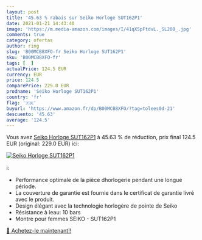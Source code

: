 ```yaml
---
layout: post
title: '45.63 % rabais sur Seiko Horloge SUT162P1'
date: 2021-01-21 14:43:40
image: 'https://m.media-amazon.com/images/I/41qX5pFtdvL._SL200_.jpg'
comments: true
category: ofertas
author: ring
slug: 'B00MCB8XFO-fr Seiko Horloge SUT162P1'
sku: 'B00MCB8XFO-fr'
tags: [  ]
actualPrice: 124.5 EUR
currency: EUR
price: 124.5
comparePrice: 229.0 EUR
prodname: 'Seiko Horloge SUT162P1'
country: 'fr'
flag: '🇫🇷'
buyurl: 'https://www.amazon.fr/dp/B00MCB8XFO/?tag=tolees0d-21'
descuento: '45.63'
average: '124.5'
---
```


Vous avez [Seiko Horloge SUT162P1](https://www.amazon.fr/dp/B00MCB8XFO/?tag=tolees0d-21)  à  45.63 % de réduction, prix final  124.5 EUR (original: 229.0 EUR) ici:

[![Seiko Horloge SUT162P1](https://m.media-amazon.com/images/I/41qX5pFtdvL._SL200_.jpg)](https://www.amazon.fr/dp/B00MCB8XFO/?tag=tolees0d-21)

ℹ️:

- Performance optimale de la pièce dhorlogerie pendant une longue période.
- La couverture de garantie est fournie dans le certificat de garantie livré avec le produit.
- Design élégant avec la technologie horlogère de pointe de Seiko
- Résistance à leau: 10 bars
- Montre pour femmes SEIKO - SUT162P1

[🛒 Achetez-le maintenant!!](https://www.amazon.fr/dp/B00MCB8XFO/?tag=tolees0d-21)
